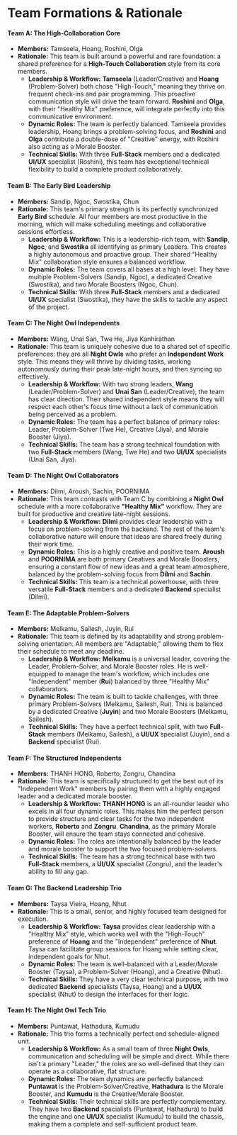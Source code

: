 # **Team Formations & Rationale**

#### **Team A: The High-Collaboration Core**
*   **Members:** Tamseela, Hoang, Roshini, Olga
*   **Rationale:** This team is built around a powerful and rare foundation: a shared preference for a **High-Touch Collaboration** style from its core members.
    *   **Leadership & Workflow:** **Tamseela** (Leader/Creative) and **Hoang** (Problem-Solver) both chose "High-Touch," meaning they thrive on frequent check-ins and pair programming. This proactive communication style will drive the team forward. **Roshini** and **Olga**, with their "Healthy Mix" preference, will integrate perfectly into this communicative environment.
    *   **Dynamic Roles:** The team is perfectly balanced. Tamseela provides leadership, Hoang brings a problem-solving focus, and **Roshini** and **Olga** contribute a double-dose of "Creative" energy, with Roshini also acting as a Morale Booster.
    *   **Technical Skills:** With three **Full-Stack** members and a dedicated **UI/UX** specialist (Roshini), this team has exceptional technical flexibility to build a complete product collaboratively.

#### **Team B: The Early Bird Leadership**
*   **Members:** Sandip, Ngoc, Swostika, Chun
*   **Rationale:** This team's primary strength is its perfectly synchronized **Early Bird** schedule. All four members are most productive in the morning, which will make scheduling meetings and collaborative sessions effortless.
    *   **Leadership & Workflow:** This is a leadership-rich team, with **Sandip**, **Ngoc**, and **Swostika** all identifying as primary Leaders. This creates a highly autonomous and proactive group. Their shared "Healthy Mix" collaboration style ensures a balanced workflow.
    *   **Dynamic Roles:** The team covers all bases at a high level. They have multiple Problem-Solvers (Sandip, Ngoc), a dedicated Creative (Swostika), and two Morale Boosters (Ngoc, Chun).
    *   **Technical Skills:** With three **Full-Stack** members and a dedicated **UI/UX** specialist (Swostika), they have the skills to tackle any aspect of the project.

#### **Team C: The Night Owl Independents**
*   **Members:** Wang, Unai San, Twe He, Jiya Kanhirathan
*   **Rationale:** This team is uniquely cohesive due to a shared set of specific preferences: they are all **Night Owls** who prefer an **Independent Work** style. This means they will thrive by dividing tasks, working autonomously during their peak late-night hours, and then syncing up effectively.
    *   **Leadership & Workflow:** With two strong leaders, **Wang** (Leader/Problem-Solver) and **Unai San** (Leader/Creative), the team has clear direction. Their shared independent style means they will respect each other's focus time without a lack of communication being perceived as a problem.
    *   **Dynamic Roles:** The team has a perfect balance of primary roles: Leader, Problem-Solver (Twe He), Creative (Jiya), and Morale Booster (Jiya).
    *   **Technical Skills:** The team has a strong technical foundation with two **Full-Stack** members (Wang, Twe He) and two **UI/UX** specialists (Unai San, Jiya).

#### **Team D: The Night Owl Collaborators**
*   **Members:** Dilmi, Aroush, Sachin, POORNIMA
*   **Rationale:** This team contrasts with Team C by combining a **Night Owl** schedule with a more collaborative **"Healthy Mix"** workflow. They are built for productive and creative late-night sessions.
    *   **Leadership & Workflow:** **Dilmi** provides clear leadership with a focus on problem-solving from the backend. The rest of the team's collaborative nature will ensure that ideas are shared freely during their work time.
    *   **Dynamic Roles:** This is a highly creative and positive team. **Aroush** and **POORNIMA** are both primary Creatives and Morale Boosters, ensuring a constant flow of new ideas and a great team atmosphere, balanced by the problem-solving focus from **Dilmi** and **Sachin**.
    *   **Technical Skills:** This team is a technical powerhouse, with three versatile **Full-Stack** members and a dedicated **Backend** specialist (Dilmi).

#### **Team E: The Adaptable Problem-Solvers**
*   **Members:** Melkamu, Sailesh, Juyin, Rui
*   **Rationale:** This team is defined by its adaptability and strong problem-solving orientation. All members are "Adaptable," allowing them to flex their schedule to meet any deadline.
    *   **Leadership & Workflow:** **Melkamu** is a universal leader, covering the Leader, Problem-Solver, and Morale Booster roles. He is well-equipped to manage the team's workflow, which includes one "Independent" member (**Rui**) balanced by three "Healthy Mix" collaborators.
    *   **Dynamic Roles:** The team is built to tackle challenges, with three primary Problem-Solvers (Melkamu, Sailesh, Rui). This is balanced by a dedicated Creative (**Juyin**) and two Morale Boosters (Melkamu, Sailesh).
    *   **Technical Skills:** They have a perfect technical split, with two **Full-Stack** members (Melkamu, Sailesh), a **UI/UX** specialist (Juyin), and a **Backend** specialist (Rui).

#### **Team F: The Structured Independents**
*   **Members:** THANH HONG, Roberto, Zongru, Chandina
*   **Rationale:** This team is specifically structured to get the best out of its "Independent Work" members by pairing them with a highly engaged leader and a dedicated morale booster.
    *   **Leadership & Workflow:** **THANH HONG** is an all-rounder leader who excels in all four dynamic roles. This makes him the perfect person to provide structure and clear tasks for the two independent workers, **Roberto** and **Zongru**. **Chandina**, as the primary Morale Booster, will ensure the team stays connected and cohesive.
    *   **Dynamic Roles:** The roles are intentionally balanced by the leader and morale booster to support the two focused problem-solvers.
    *   **Technical Skills:** The team has a strong technical base with two **Full-Stack** members, a **UI/UX** specialist (Zongru), and the leader's ability to fill any gap.

#### **Team G: The Backend Leadership Trio**
*   **Members:** Taysa Vieira, Hoang, Nhut
*   **Rationale:** This is a small, senior, and highly focused team designed for execution.
    *   **Leadership & Workflow:** **Taysa** provides clear leadership with a "Healthy Mix" style, which works well with the "High-Touch" preference of **Hoang** and the "Independent" preference of **Nhut**. Taysa can facilitate group sessions for Hoang while setting clear, independent goals for Nhut.
    *   **Dynamic Roles:** The team is well-balanced with a Leader/Morale Booster (Taysa), a Problem-Solver (Hoang), and a Creative (Nhut).
    *   **Technical Skills:** They have a very clear technical purpose, with two dedicated **Backend** specialists (Taysa, Hoang) and a **UI/UX** specialist (Nhut) to design the interfaces for their logic.

#### **Team H: The Night Owl Tech Trio**
*   **Members:** Puntawat, Hathadura, Kumudu
*   **Rationale:** This trio forms a technically perfect and schedule-aligned unit.
    *   **Leadership & Workflow:** As a small team of three **Night Owls**, communication and scheduling will be simple and direct. While there isn't a primary "Leader," the roles are so well-defined that they can operate as a collaborative, flat structure.
    *   **Dynamic Roles:** The team dynamics are perfectly balanced: **Puntawat** is the Problem-Solver/Creative, **Hathadura** is the Morale Booster, and **Kumudu** is the Creative/Morale Booster.
    *   **Technical Skills:** Their technical skills are perfectly complementary. They have two **Backend** specialists (Puntawat, Hathadura) to build the engine and one **UI/UX** specialist (Kumudu) to build the chassis, making them a complete and self-sufficient product team.